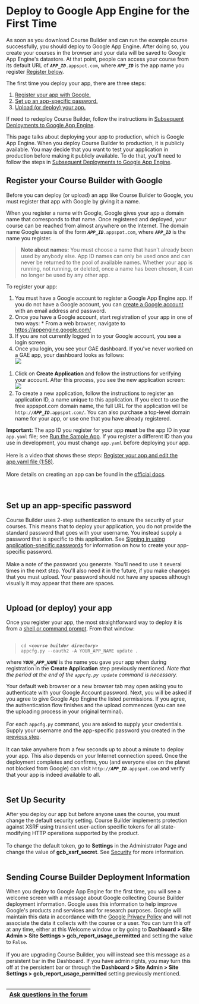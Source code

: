 <h1>Deploy to Google App Engine for the First Time </h1>



As soon as you download Course Builder and can run the example course successfully, you should deploy to Google App Engine. After doing so, you create your courses in the browser and your data will be saved to Google App Engine's datastore. At that point, people can access your course from its default URL of _**`APP_ID`**_`.appspot.com`, where  _**`APP_ID`**_ is the app name you register [Register below](#Register_your_app_with_Google.md).

The first time you deploy your app, there are three steps:

  1. [Register your app with Google.](#Register_your_app_(course)_with_Google.md)
  1. [Set up an app-specific password.](#Set_up_an_app-specific_password.md)
  1. [Upload (or deploy) your app.](#Upload_(or_deploy)_your_app.md)

If need to redeploy Course Builder, follow the instructions in [Subsequent Deployments to Google App Engine](DeployAgain.md).

This page talks about deploying your app to production, which is Google App Engine. When you deploy Course Builder to production, it is publicly available. You may decide that you want to test your application in production before making it publicly available. To do that, you'll need to follow the steps in [Subsequent Deployments to Google App Engine](DeployAgain.md).

## Register your Course Builder with Google ##
Before you can deploy (or upload) an app like Course Builder to Google, you must register that app with Google by giving it a name.

When you register a name with Google, Google gives your app a domain name that corresponds to that name. Once registered and deployed, your course can be reached from almost anywhere on the Internet. The domain name Google uses is of the form _**`APP_ID`**_`.appspot.com`, where _**`APP_ID`**_ is the name you register.

> <b>Note about names:</b> You must choose a name that hasn't already been used by anybody else.  App ID names can only be used once and can never be returned to the pool of available names. Whether your app is running, not running, or deleted, once a name has been chosen, it can no longer be used by any other app.

To register your app:

  1. You must have a Google account to register a Google App Engine app. If you do not have a Google account, you can [create a Google account](https://www.google.com/settings/account) with an email address and password.
  1. Once you have a Google account, start registration of your app in one of two ways:
    * From a web  browser, navigate to https://appengine.google.com/
  1. If you are not currently logged in to your Google account, you see a login screen.
  1. Once you login, you see your GAE dashboard. If you've never worked on a GAE app, your dashboard looks as follows:<br> <img src='http://wiki.course-builder.googlecode.com/git/images/dashboard.png' />
<ol><li>Click on <b>Create Application</b> and follow the instructions for verifying your account. After this process, you see the new application screen:<br> <img src='http://wiki.course-builder.googlecode.com/git/images/new-application.png' />
</li><li>To create a new application, follow the instructions to register an application ID, a name unique to this application. If you elect to use the free appspot.com domain name, the full URL for the application will be <code>http://</code><i><b><code>APP_ID</code></b></i><code>.appspot.com/</code>. You can also purchase a top-level domain name for your app, or use one that you have already registered.</li></ol>


<b>Important:</b> The app ID you register for your app <b>must</b> be the app ID in your <code>app.yaml</code> file; see <a href='GetCode#2._Decide_on_a_name_for_your_app.md'>Run the Sample App</a>. If you register a different ID than you use in development, you must change <code>app.yaml</code> before deploying your app.<br>
<br>
Here is a video that shows these steps: <a href='http://www.youtube.com/watch?v=_xpnfrqjuKU&feature=share&list=PLbTy14-ZMIDJGS1XLdYj3Nzrhfd6EDWJC'>Register your app and edit the app.yaml file (1:58)</a>.<br>
<br>
More details on creating an app can be found in the <a href='https://developers.google.com/appengine/docs/python/gettingstartedpython27/uploading'>official docs</a>.<br>
<br>
<br>
<h2>Set up an app-specific password</h2>

Course Builder uses 2-step authentication to ensure the security of your courses. This means that to deploy your application, you do not provide the standard password that goes with your username. You instead supply a password that is specific to this application. See <a href='http://support.google.com/accounts/bin/answer.py?hl=en&answer=185833'>Signing in using application-specific passwords</a> for information on how to create your app-specific password.<br>
<br>
Make a note of the password you generate. You'll need to use it several times in the next step. You'll also need it in the future, if you make changes that you must upload. Your password should not have any spaces although visually it may appear that there are spaces.<br>
<br>
<h2>Upload (or deploy) your app</h2>
Once you register your app, the most straightforward way to deploy it is from a <a href='http://code.google.com/p/gcb-x-03141590/wiki/FAQ#What%27s_a_%22shell_or_command_prompt%22?'>shell or command prompt</a>. From that window:<br>
<br>
<blockquote><code>cd </code><i><b><code>&lt;course builder directory&gt;</code></b></i><br>
<code>appcfg.py --oauth2 -A YOUR_APP_NAME update .</code><br></blockquote>

where <i><b><code>YOUR_APP_NAME</code></b></i> is the name you gave your app when during registration in the <b>Create Application</b> step previously mentioned. <i>Note that the period at the end of the <code>appcfg.py update</code> command is necessary.</i>

Your default web browser or a new browser tab may open asking you to authenticate with your Google Account password. Next, you will be asked if you agree to give Google App Engine the listed permissions. If you agree, the authentication flow finishes and the upload commences (you can see the uploading process in your original terminal).<br>
<br>
For each <code>appcfg.py</code> command, you are asked to supply your credentials. Supply your username and the app-specific password you created in the <a href='#Set_up_an_app-specific_password.md'>previous step</a>.<br>
<br>
It can take anywhere from a few seconds up to about a minute to deploy your app. This also depends on your Internet connection speed. Once the deployment completes and confirms, you (and everyone else on the planet not blocked from Google) can visit <code>http://</code><i><b><code>APP_ID</code></b></i><code>.appspot.com</code> and verify that your app is indeed available to all.<br>
<br>
<h2>Set Up Security</h2>
After you deploy our app but before anyone uses the course, you must change the default security setting. Course Builder implements protection against XSRF using transient user-action specific tokens for all state-modifying HTTP operations supported by the product.<br>
<br>
To change the default token, go to <b>Settings</b> in the Administrator Page and change the value of <b>gcb_xsrf_secret</b>. See <a href='AdminPage#Security.md'>Security</a> for more information.<br>
<br>
<h2>Sending Course Builder Deployment Information</h2>
When you deploy to Google App Engine for the first time, you will see a welcome screen with a message about Google collecting Course Builder deployment information. Google uses this information to help improve Google's products and services and for research purposes. Google will maintain this data in accordance with the  <a href='http://www.google.com/policies/privacy/'>Google Privacy Policy</a> and will not associate the data it collects with the course or a user. You can turn this off at any time, either at this Welcome window or by going to <b>Dashboard > Site Admin > Site Settings > gcb_report_usage_permitted</b> and setting the value to <code>False</code>.<br>
<br>
If you are upgrading Course Builder, you will instead see this message as a persistent bar in the Dashboard. If you have admin rights, you may turn this off at the persistent bar or through the <b>Dashboard > Site Admin > Site Settings > gcb_report_usage_permitted</b> setting previously mentioned.<br>
<br>
<table><thead><th> <a href='https://groups.google.com/forum/?fromgroups#!categories/course-builder-forum/customize-and-deploy-course-builder-code'>Ask questions in the forum</a> </th></thead><tbody>